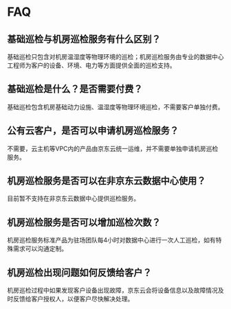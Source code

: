 # FAQ
## 基础巡检与机房巡检服务有什么区别？
基础巡检只包含对机房温湿度等物理环境的巡检；机房巡检服务由专业的数据中心工程师为客户的设备、环境、电力等方面提供全面的巡检支持。

## 基础巡检是什么？是否需要付费？
基础巡检包含机房基础动力设施、温湿度等物理环境巡检，不需要客户单独付费。

## 公有云客户，是否可以申请机房巡检服务？
不需要，云主机等VPC内的产品由京东云统一运维，并不需要单独申请机房巡检服务。

## 机房巡检服务是否可以在非京东云数据中心使用？
目前暂不支持在非京东云数据中心提供巡检服务。

## 机房巡检服务是否可以增加巡检次数？
机房巡检服务标准产品为驻场团队每4小时对数据中心进行一次人工巡检，如有特殊需求可以沟通定制。

## 机房巡检出现问题如何反馈给客户？
机房巡检过程中如果发现客户设备出现故障，京东云会将设备信息以及故障情况及时反馈给客户授权人，以便客户尽快解决处理。
